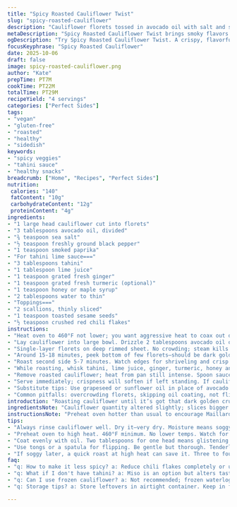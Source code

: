 ```yaml
---
title: "Spicy Roasted Cauliflower Twist"
slug: "spicy-roasted-cauliflower"
description: "Cauliflower florets tossed in avocado oil with salt and smoked paprika, roasted to a dark golden crisp underneath. Flipped, roasted a bit more till edges crackle. Accompanied by a tangy tahini lime sauce with minced ginger replacing garlic, plus a hint of grated fresh turmeric for earthiness. Scattered toasted sesame seeds and sliced scallions on top for crunch and bite. Perfectly crackling crispness beats time on clock. Sensory cues—nutty aroma of roasting, popping oil, golden color, subtle crisp tears under fork. Simple swaps and timing tips included for spot-on roasting every time."
metaDescription: "Spicy Roasted Cauliflower Twist brings smoky flavors and crunchy textures to your table. A savory treat that crisps wonderfully every time."
ogDescription: "Try Spicy Roasted Cauliflower Twist. A crispy, flavorful veggie dish with tangy tahini sauce that adds brightness and earthiness. Dive in."
focusKeyphrase: "Spicy Roasted Cauliflower"
date: 2025-10-06
draft: false
image: spicy-roasted-cauliflower.png
author: "Kate"
prepTime: PT7M
cookTime: PT22M
totalTime: PT29M
recipeYield: "4 servings"
categories: ["Perfect Sides"]
tags:
- "vegan"
- "gluten-free"
- "roasted"
- "healthy"
- "sidedish"
keywords:
- "spicy veggies"
- "tahini sauce"
- "healthy snacks"
breadcrumb: ["Home", "Recipes", "Perfect Sides"]
nutrition: 
 calories: "140"
 fatContent: "10g"
 carbohydrateContent: "12g"
 proteinContent: "4g"
ingredients:
- "1 large head cauliflower cut into florets"
- "3 tablespoons avocado oil, divided"
- "¾ teaspoon sea salt"
- "½ teaspoon freshly ground black pepper"
- "1 teaspoon smoked paprika"
- "For tahini lime sauce==="
- "3 tablespoons tahini"
- "1 tablespoon lime juice"
- "1 teaspoon grated fresh ginger"
- "1 teaspoon grated fresh turmeric (optional)"
- "1 teaspoon honey or maple syrup"
- "2 tablespoons water to thin"
- "Toppings==="
- "2 scallions, thinly sliced"
- "1 teaspoon toasted sesame seeds"
- "½ teaspoon crushed red chili flakes"
instructions:
- "Heat oven to 460°F not lower; you want aggressive heat to coax out deep browning; lower temps mean soggy disappointment."
- "Lay cauliflower into large bowl. Drizzle 2 tablespoons avocado oil over it; season with salt, pepper, smoked paprika. Toss hard with hands or spatula until every piece glistens and coated well—oil critical here, dry florets won’t crisp up."
- "Single-layer florets on deep rimmed sheet. No crowding; steam kills crisp edges. Sizzle from oven starts—listen for gentle popping and smell that sweet nutty aroma as sugars caramelize. Don’t peek too often; disrupts heat."
- "Around 15-18 minutes, peek bottom of few florets—should be dark golden brown, almost crisp but not burnt. Flip all florets—careful but thorough. Use tongs or spatula to turn gently."
- "Roast second side 5-7 minutes. Watch edges for shriveling and crisp breaking away under gentle pressure of fork. That tactile crisp signals done. Overbake and cauliflower becomes bitter and dry."
- "While roasting, whisk tahini, lime juice, ginger, turmeric, honey and 2 tablespoons water in bowl. Aim for creamy but pourable; adjust water to thin or thicken. Ginger gives brightness, turmeric a warm earthiness replacing garlic; avoid overpowering."
- "Remove roasted cauliflower; heat from pan still intense. Spoon sauce generously over top or serve alongside for dipping; both work. Scatter scallions and toasted sesame seeds across the warm pieces. A final shower of red chili flakes adds heat spike."
- "Serve immediately; crispness will soften if left standing. If cauliflower looks soggy afterward, a quick 3-4 minute re-roast at high heat crisps it back—oven tricks for rescue."
- "Substitute tips: Use grapeseed or sunflower oil in place of avocado for roasting if unavailable. Miso swapped for tahini provides creamy depth but lime and fresh ginger alter taste profile significantly. If no fresh turmeric, ground in tiny pinch works. Adjust spice accordingly."
- "Common pitfalls: overcrowding florets, skipping oil coating, not flipping at right time. Brown crisp is your goal, not simply tender or pale. Learn to watch & feel for those signs, find foolproof rhythm; baking is not guessing."
introduction: "Roasting cauliflower until it’s got that dark golden crust underneath isn’t luck. It’s control on oven heat, oil, and timing. Forget the simmer softness; the goal is crunch, crackle, little burnt spots that scream flavor. Swap olive oil for avocado oil because it can take the heat without smoking. Smoked paprika replaces plain pepper for smoky warmth. Sauces matter—ditch the typical garlic-miso; tahini, lime, ginger, turmeric create layered brightness with earth and heat. Tossed scallions and toasted sesame finish with texture and bite. This isn’t casual cooking—it’s about reading the roast, hearing the pop, tapping the crisp. Not exact times executed blindly but confident sensory cues. The difference between flabby and fabulous lies in those subtle signs only practiced hands register."
ingredientsNote: "Cauliflower quantity altered slightly; slices bigger chunks for better roast surfaces. Avocado oil chosen to withstand 460°F without smoking, unlike olive oil which can break down at these high temps. Smoked paprika swaps for chili flakes in the rub for smoky heat under the surface, with chili reserved as final garnish to layer heat dimension. Tahini lime sauce switches up miso-garlic. Ginger replaces garlic for brightness and fresh kick; turmeric adds earthiness and color punch, a twist to deepen flavor profile. Use honey or maple syrup to balance tart lime, adjust water to get sauce consistency just right—too thick and tough to spread, too thin will slide off. Toasted sesame seeds are texture contrast, aromatic and nutty. Green onions sliced on top to add sharp freshness and crunch. Essential to dry cauliflower well before oiling; moisture is enemy to crisping. Oven rack position matters; place sheet in middle to top third for best heat circulation."
instructionsNote: "Preheat oven hotter than usual to encourage Maillard reaction on cauliflower surface, transforming sugars into complex flavors and crisp texture. Evenness of coating with oil is essential to prevent steaming and sogginess—no dry patches tolerated. Single layer mandatory; overcrowding traps steam and ruins crisp. Flip timing based on look and feel not clock—watch for dark amber spots underneath. The subtle crackle and slight resistance under a fork means done; do not wait for full hardness or it dries out. Sauce whipped while roasting saves time, making a pourable consistency crucial so it clings without drowning. Scatter toppings immediately after roasting to retain visual pop and textural contrast; heat from cauliflower brings out sesame aroma. If cauliflower cools and soggifies, blast back into oven briefly—roasting is forgiving if you know how to reset. Common error: flipping with broken technique causing florets to lose shape and fall apart. Use long spatula or tongs gently from edges. Overall, rely on your sensory cues—sound, smell, feel, sight—to guide rather than rigid timing."
tips:
- "Always rinse cauliflower well. Dry it—very dry. Moisture means soggy florets. Use kitchen towels or let it sit. Helps the oil coat evenly."
- "Preheat oven to high heat. 460°F minimum. No lower temps. Watch for browning during roasting. Smell the sweetness as sugars caramelize. That's key."
- "Coat evenly with oil. Two tablespoons for one head means glistening surfaces. No dry spots. Not a soaking bath either—just right amount needed."
- "Use tongs or a spatula for flipping. Be gentle but thorough. Tenderly lift and turn. You want them sturdy, check for dark spots; don’t rush."
- "If soggy later, a quick roast at high heat can save it. Three to four minutes. Listen for that crisping sound again. Reevaluate texture."
faq:
- "q: How to make it less spicy? a: Reduce chili flakes completely or use sweet paprika instead. Lower smoked paprika for few people."
- "q: What if I don't have tahini? a: Miso is an option but alters taste. Yogurt can work too but texture changes. Play with lime for balance."
- "q: Can I use frozen cauliflower? a: Not recommended; frozen waterlogged. Fresh promotes even roasting. Stick to fresh for better crisp."
- "q: Storage tips? a: Store leftovers in airtight container. Keep in fridge three to four days. Reheat at high heat till crisp again."

---
```

